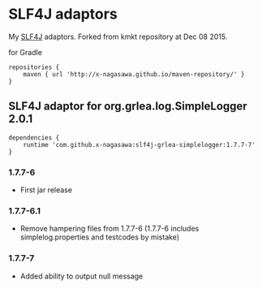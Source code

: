 # SLF4J adaptors


My [SLF4J](http://www.slf4j.org/ "SLF4J") adaptors. Forked from kmkt repository at Dec 08 2015.

for Gradle

    repositories {
        maven { url 'http://x-nagasawa.github.io/maven-repository/' }
    }

## SLF4J adaptor for org.grlea.log.SimpleLogger 2.0.1

    dependencies {
        runtime 'com.github.x-nagasawa:slf4j-grlea-simplelogger:1.7.7-7'
    }


### 1.7.7-6
- First jar release

### 1.7.7-6.1
- Remove hampering files from 1.7.7-6
(1.7.7-6 includes simplelog.properties and testcodes by mistake)

### 1.7.7-7 
- Added ability to output null message
